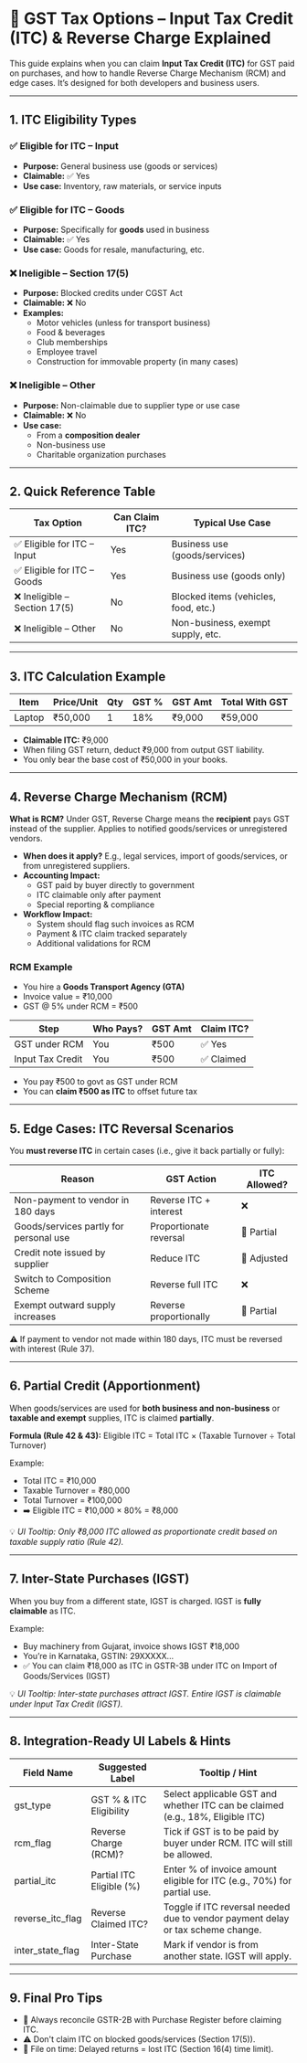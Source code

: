 # 🧾 GST Tax Options – Input Tax Credit (ITC) & Reverse Charge Explained

This guide explains when you can claim **Input Tax Credit (ITC)** for GST paid on purchases, and how to handle Reverse Charge Mechanism (RCM) and edge cases. It’s designed for both developers and business users.

---

## 1. ITC Eligibility Types

### ✅ Eligible for ITC – Input
- **Purpose:** General business use (goods or services)
- **Claimable:** ✅ Yes
- **Use case:** Inventory, raw materials, or service inputs

### ✅ Eligible for ITC – Goods
- **Purpose:** Specifically for **goods** used in business
- **Claimable:** ✅ Yes
- **Use case:** Goods for resale, manufacturing, etc.

### ❌ Ineligible – Section 17(5)
- **Purpose:** Blocked credits under CGST Act
- **Claimable:** ❌ No
- **Examples:**
  - Motor vehicles (unless for transport business)
  - Food & beverages
  - Club memberships
  - Employee travel
  - Construction for immovable property (in many cases)

### ❌ Ineligible – Other
- **Purpose:** Non-claimable due to supplier type or use case
- **Claimable:** ❌ No
- **Use case:**
  - From a **composition dealer**
  - Non-business use
  - Charitable organization purchases

---

## 2. Quick Reference Table

| Tax Option                    | Can Claim ITC? | Typical Use Case                     |
|------------------------------|----------------|--------------------------------------|
| ✅ Eligible for ITC – Input   | Yes            | Business use (goods/services)        |
| ✅ Eligible for ITC – Goods   | Yes            | Business use (goods only)            |
| ❌ Ineligible – Section 17(5) | No             | Blocked items (vehicles, food, etc.) |
| ❌ Ineligible – Other         | No             | Non-business, exempt supply, etc.    |

---

## 3. ITC Calculation Example

| Item   | Price/Unit | Qty | GST % | GST Amt | Total With GST |
|--------|------------|-----|-------|---------|----------------|
| Laptop | ₹50,000    | 1   | 18%   | ₹9,000  | ₹59,000        |

- **Claimable ITC:** ₹9,000
- When filing GST return, deduct ₹9,000 from output GST liability.
- You only bear the base cost of ₹50,000 in your books.

---

## 4. Reverse Charge Mechanism (RCM)

**What is RCM?** Under GST, Reverse Charge means the **recipient** pays GST instead of the supplier. Applies to notified goods/services or unregistered vendors.

- **When does it apply?** E.g., legal services, import of goods/services, or from unregistered suppliers.
- **Accounting Impact:**
    - GST paid by buyer directly to government
    - ITC claimable only after payment
    - Special reporting & compliance
- **Workflow Impact:**
    - System should flag such invoices as RCM
    - Payment & ITC claim tracked separately
    - Additional validations for RCM

### RCM Example
- You hire a **Goods Transport Agency (GTA)**
- Invoice value = ₹10,000
- GST @ 5% under RCM = ₹500

| Step            | Who Pays? | GST Amt | Claim ITC? |
|-----------------|-----------|---------|------------|
| GST under RCM   | You       | ₹500    | ✅ Yes      |
| Input Tax Credit| You       | ₹500    | ✅ Claimed  |

- You pay ₹500 to govt as GST under RCM
- You can **claim ₹500 as ITC** to offset future tax

---

## 5. Edge Cases: ITC Reversal Scenarios

You **must reverse ITC** in certain cases (i.e., give it back partially or fully):

| Reason                                 | GST Action             | ITC Allowed? |
|----------------------------------------|------------------------|--------------|
| Non-payment to vendor in 180 days      | Reverse ITC + interest | ❌           |
| Goods/services partly for personal use | Proportionate reversal | 🔁 Partial   |
| Credit note issued by supplier         | Reduce ITC             | 🔁 Adjusted  |
| Switch to Composition Scheme           | Reverse full ITC       | ❌           |
| Exempt outward supply increases        | Reverse proportionally | 🔁 Partial   |

⚠️ If payment to vendor not made within 180 days, ITC must be reversed with interest (Rule 37).

---

## 6. Partial Credit (Apportionment)

When goods/services are used for **both business and non-business** or **taxable and exempt** supplies, ITC is claimed **partially**.

**Formula (Rule 42 & 43):**
Eligible ITC = Total ITC × (Taxable Turnover ÷ Total Turnover)

Example:
- Total ITC = ₹10,000
- Taxable Turnover = ₹80,000
- Total Turnover = ₹100,000
- ➡️ Eligible ITC = ₹10,000 × 80% = ₹8,000

💡 *UI Tooltip: Only ₹8,000 ITC allowed as proportionate credit based on taxable supply ratio (Rule 42).*

---

## 7. Inter-State Purchases (IGST)

When you buy from a different state, IGST is charged. IGST is **fully claimable** as ITC.

Example:
- Buy machinery from Gujarat, invoice shows IGST ₹18,000
- You’re in Karnataka, GSTIN: 29XXXXX...
- ✅ You can claim ₹18,000 as ITC in GSTR-3B under ITC on Import of Goods/Services (IGST)

💡 *UI Tooltip: Inter-state purchases attract IGST. Entire IGST is claimable under Input Tax Credit (IGST).*

---

## 8. Integration-Ready UI Labels & Hints

| Field Name        | Suggested Label           | Tooltip / Hint                                                                 |
|-------------------|--------------------------|-------------------------------------------------------------------------------|
| gst_type          | GST % & ITC Eligibility  | Select applicable GST and whether ITC can be claimed (e.g., 18%, Eligible ITC) |
| rcm_flag          | Reverse Charge (RCM)?    | Tick if GST is to be paid by buyer under RCM. ITC will still be allowed.       |
| partial_itc       | Partial ITC Eligible (%) | Enter % of invoice amount eligible for ITC (e.g., 70%) for partial use.        |
| reverse_itc_flag  | Reverse Claimed ITC?     | Toggle if ITC reversal needed due to vendor payment delay or tax scheme change.|
| inter_state_flag  | Inter-State Purchase     | Mark if vendor is from another state. IGST will apply.                         |

---

## 9. Final Pro Tips

- 🔄 Always reconcile GSTR-2B with Purchase Register before claiming ITC.
- ⚠️ Don't claim ITC on blocked goods/services (Section 17(5)).
- 📅 File on time: Delayed returns = lost ITC (Section 16(4) time limit).
